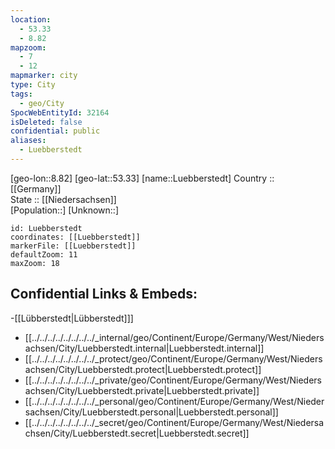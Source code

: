 ```yaml
---
location:
  - 53.33
  - 8.82
mapzoom:
  - 7
  - 12
mapmarker: city
type: City
tags:
  - geo/City
SpocWebEntityId: 32164
isDeleted: false
confidential: public
aliases:
  - Luebberstedt
---
```

[geo-lon::8.82] 
[geo-lat::53.33] 
[name::Luebberstedt] 
Country :: [[Germany]]  
State :: [[Niedersachsen]]  
[Population::] 
[Unknown::] 


```leaflet
id: Luebberstedt
coordinates: [[Luebberstedt]] 
markerFile: [[Luebberstedt]] 
defaultZoom: 11 
maxZoom: 18
```


## Confidential Links & Embeds: 
-[[Lübberstedt|Lübberstedt]]]  
- [[../../../../../../../../_internal/geo/Continent/Europe/Germany/West/Niedersachsen/City/Luebberstedt.internal|Luebberstedt.internal]] 
- [[../../../../../../../../_protect/geo/Continent/Europe/Germany/West/Niedersachsen/City/Luebberstedt.protect|Luebberstedt.protect]] 
- [[../../../../../../../../_private/geo/Continent/Europe/Germany/West/Niedersachsen/City/Luebberstedt.private|Luebberstedt.private]] 
- [[../../../../../../../../_personal/geo/Continent/Europe/Germany/West/Niedersachsen/City/Luebberstedt.personal|Luebberstedt.personal]] 
- [[../../../../../../../../_secret/geo/Continent/Europe/Germany/West/Niedersachsen/City/Luebberstedt.secret|Luebberstedt.secret]] 
